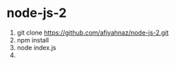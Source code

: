 # node-js-2
1. git clone https://github.com/afiyahnaz/node-js-2.git
2. npm install
3. node index.js
4. 
